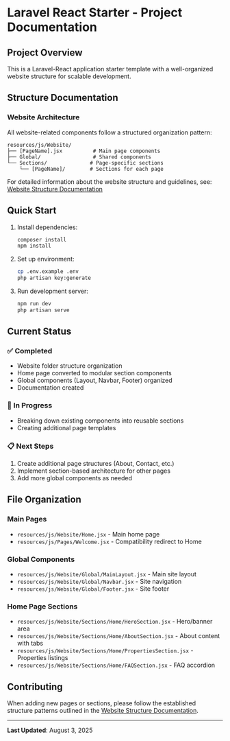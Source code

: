 # Laravel React Starter - Project Documentation

## Project Overview
This is a Laravel-React application starter template with a well-organized website structure for scalable development.

## Structure Documentation

### Website Architecture
All website-related components follow a structured organization pattern:

```
resources/js/Website/
├── [PageName].jsx          # Main page components
├── Global/                 # Shared components
└── Sections/              # Page-specific sections
    └── [PageName]/        # Sections for each page
```

For detailed information about the website structure and guidelines, see: [Website Structure Documentation](./WEBSITE_STRUCTURE_README.md)

## Quick Start

1. Install dependencies:
   ```bash
   composer install
   npm install
   ```

2. Set up environment:
   ```bash
   cp .env.example .env
   php artisan key:generate
   ```

3. Run development server:
   ```bash
   npm run dev
   php artisan serve
   ```

## Current Status

### ✅ Completed
- Website folder structure organization
- Home page converted to modular section components
- Global components (Layout, Navbar, Footer) organized
- Documentation created

### 🔄 In Progress
- Breaking down existing components into reusable sections
- Creating additional page templates

### 📋 Next Steps
1. Create additional page structures (About, Contact, etc.)
2. Implement section-based architecture for other pages
3. Add more global components as needed

## File Organization

### Main Pages
- `resources/js/Website/Home.jsx` - Main home page
- `resources/js/Pages/Welcome.jsx` - Compatibility redirect to Home

### Global Components
- `resources/js/Website/Global/MainLayout.jsx` - Main site layout
- `resources/js/Website/Global/Navbar.jsx` - Site navigation
- `resources/js/Website/Global/Footer.jsx` - Site footer

### Home Page Sections
- `resources/js/Website/Sections/Home/HeroSection.jsx` - Hero/banner area
- `resources/js/Website/Sections/Home/AboutSection.jsx` - About content with tabs
- `resources/js/Website/Sections/Home/PropertiesSection.jsx` - Properties listings
- `resources/js/Website/Sections/Home/FAQSection.jsx` - FAQ accordion

## Contributing

When adding new pages or sections, please follow the established structure patterns outlined in the [Website Structure Documentation](./WEBSITE_STRUCTURE_README.md).

---

**Last Updated**: August 3, 2025
